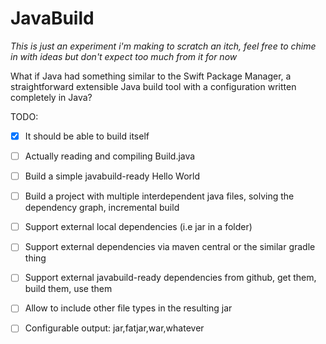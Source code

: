 # JavaBuild

*This is just an experiment i'm making to scratch an itch, feel free to chime in with ideas but don't expect too much from it for now*

What if Java had something similar to the Swift Package Manager, a straightforward extensible Java build tool with a configuration written completely in Java?

TODO:
- [x] It should be able to build itself
- [ ] Actually reading and compiling Build.java
- [ ] Build a simple javabuild-ready Hello World
- [ ] Build a project with multiple interdependent java files, solving the dependency graph, incremental build
- [ ] Support external local dependencies (i.e jar in a folder)
- [ ] Support external dependencies via maven central or the similar gradle thing
- [ ] Support external javabuild-ready dependencies from github, get them, build them, use them
- [ ] Allow to include other file types in the resulting jar
- [ ] Configurable output: jar,fatjar,war,whatever

